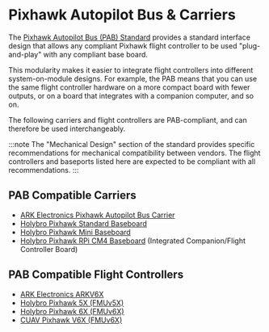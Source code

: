# Pixhawk Autopilot Bus & Carriers

The [Pixhawk Autopilot Bus (PAB) Standard](https://github.com/pixhawk/Pixhawk-Standards/blob/master/DS-010%20Pixhawk%20Autopilot%20Bus%20Standard.pdf) provides a standard interface design that allows any compliant Pixhawk flight controller to be used "plug-and-play" with any compliant base board.

This modularity makes it easier to integrate flight controllers into different system-on-module designs.
For example, the PAB means that you can use the same flight controller hardware on a more compact board with fewer outputs, or on a board that integrates with a companion computer, and so on.

The following carriers and flight controllers are PAB-compliant, and can therefore be used interchangeably.

:::note
The "Mechanical Design" section of the standard provides specific recommendations for mechanical compatibility between vendors.
The flight controllers and baseports listed here are expected to be compliant with all recommendations.
:::

## PAB Compatible Carriers

- [ARK Electronics Pixhawk Autopilot Bus Carrier](../flight_controller/arkpab.md)
- [Holybro Pixhawk Standard Baseboard](https://holybro.com/products/pixhawk-baseboards)
- [Holybro Pixhawk Mini Baseboard](https://holybro.com/products/pixhawk-baseboards) 
- [Holybro Pixhawk RPi CM4 Baseboard](../companion_computer/holybro_pixhawk_rpi_cm4_baseboard.md) (Integrated Companion/Flight Controller Board)

## PAB Compatible Flight Controllers

- [ARK Electronics ARKV6X](../flight_controller/arkv6x.md)
- [Holybro Pixhawk 5X (FMUv5X)](../flight_controller/pixhawk5x.md)
- [Holybro Pixhawk 6X (FMUv6X)](../flight_controller/pixhawk6x.md)
- [CUAV Pixhawk V6X (FMUv6X)](../flight_controller/cuav_pixhawk_v6x.md)
